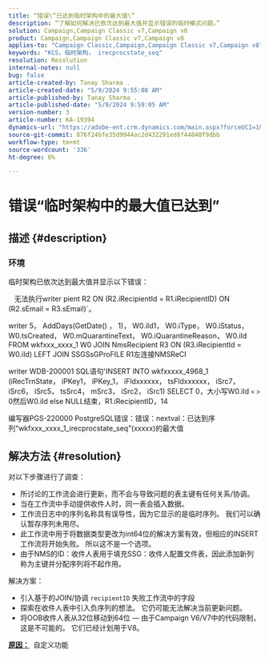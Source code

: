 ```yaml
---
title: “错误\“已达到临时架构中的最大值\”
description: “了解如何解决已依次达到最大值并显示错误的临时模式问题。”
solution: Campaign,Campaign Classic v7,Campaign v8
product: Campaign,Campaign Classic v7,Campaign v8
applies-to: "Campaign Classic,Campaign,Campaign Classic v7,Campaign v8"
keywords: "KCS，临时架构， irecprocstate_seq"
resolution: Resolution
internal-notes: null
bug: false
article-created-by: Tanay Sharma .
article-created-date: "5/9/2024 9:55:08 AM"
article-published-by: Tanay Sharma .
article-published-date: "5/9/2024 9:59:05 AM"
version-number: 3
article-number: KA-19394
dynamics-url: "https://adobe-ent.crm.dynamics.com/main.aspx?forceUCI=1&pagetype=entityrecord&etn=knowledgearticle&id=9453d232-ea0d-ef11-9f8a-6045bd0201f5"
source-git-commit: 876f24bfe35d9944ac2d432291ed8f44840f9dbb
workflow-type: tm+mt
source-wordcount: '336'
ht-degree: 0%

---
```


# 错误“临时架构中的最大值已达到”

## 描述 {#description}


### <b>环境</b>

临时架构已依次达到最大值并显示以下错误：

   无法执行writer pient R2 ON (R2.iRecipientId = R1.iRecipientID) ON (R2.sEmail = R3.sEmail)`。

writer 5， AddDays(GetDate() ， 1)， W0.iId1， W0.iType， W0.iStatus， W0.tsCreated， W0.mQuarantineText， W0.iQuarantineReason， W0.iId FROM wkfxxx_xxxx_1 W0 JOIN NmsRecipient R3 ON (R3.iRecipientId = W0.iId) LEFT JOIN SSGSsGProFILE R1左连接NMSReCI

writer WDB-200001 SQL语句&#39;INSERT INTO wkfxxxxx_4968_1 (iRecTrnState， iPKey1， iPKey_1， iFldxxxxxx， tsFldxxxxxx， iSrc7， iSrc6， iSrc5， tsSrc4， mSrc3， iSrc2， iSrc1) SELECT 0，大小写W0.iId `<` `>`  0然后W0.iId else NULL结束，R1.iRecipientID，14

编写器PGS-220000 PostgreSQL错误：错误：nextval：已达到序列“wkfxxx_xxxx_1_irecprocstate_seq”(xxxxx)的最大值


## 解决方法 {#resolution}


对以下步骤进行了调查：

- 所讨论的工作流会进行更新，而不会与导致问题的表主键有任何关系/协调。
- 当在工作流中手动提供收件人时，同一表会插入数据。
- 工作流日志中的序列名称具有误导性，因为它显示的是临时序列。 我们可以确认暂存序列未用尽。
- 此工作流中用于将数据类型更改为int64位的解决方案有效，但相应的INSERT工作流将开始失败。 所以这不是一个选项。
- 由于NMS的ID：收件人表用于填充SSG：收件人配置文件表，因此添加新列称为主键并分配序列将不起作用。


解决方案：

- 引入基于的JOIN/协调 `recipientID` 失败工作流中的字段
- 探索在收件人表中引入负序列的想法。 它仍可能无法解决当前更新问题。
- 将OOB收件人表从32位移动到64位 — 由于Campaign V6/V7中的代码限制，这是不可能的。 它们已经计划用于V8。




<b><u>原因：</u></b>  自定义功能


